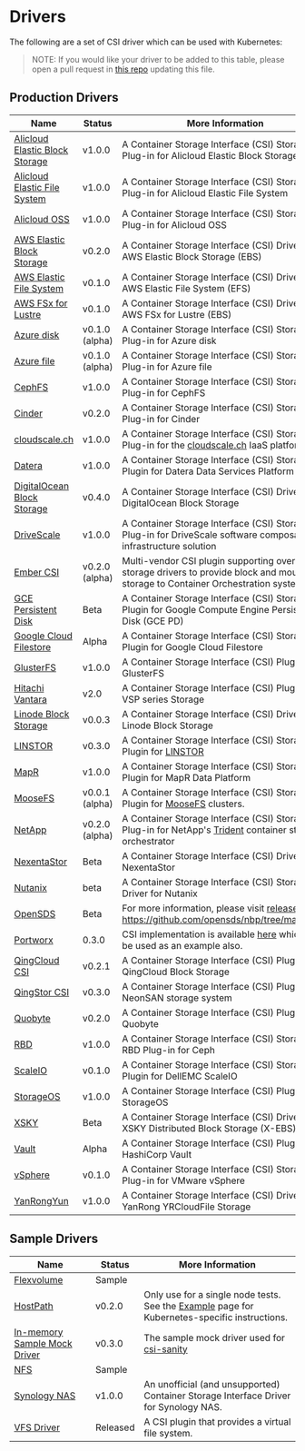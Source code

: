 # Drivers
The following are a set of CSI driver which can be used with Kubernetes:

> NOTE: If you would like your driver to be added to this table, please open a pull request in [this repo](https://github.com/kubernetes-csi/docs/pulls) updating this file.

## Production Drivers

Name | Status | More Information
-----|--------|-------
[Alicloud Elastic Block Storage](https://github.com/AliyunContainerService/csi-plugin) | v1.0.0 |A Container Storage Interface (CSI) Storage Plug-in for Alicloud Elastic Block Storage
[Alicloud Elastic File System](https://github.com/AliyunContainerService/csi-plugin)| v1.0.0 |A Container Storage Interface (CSI) Storage Plug-in for Alicloud Elastic File System
[Alicloud OSS](https://github.com/AliyunContainerService/csi-plugin)| v1.0.0 |A Container Storage Interface (CSI) Storage Plug-in for Alicloud OSS
[AWS Elastic Block Storage](https://github.com/kubernetes-sigs/aws-ebs-csi-driver) | v0.2.0 | A Container Storage Interface (CSI) Driver for AWS Elastic Block Storage (EBS)
[AWS Elastic File System](https://github.com/aws/aws-efs-csi-driver) | v0.1.0 | A Container Storage Interface (CSI) Driver for AWS Elastic File System (EFS)
[AWS FSx for Lustre](https://github.com/aws/aws-fsx-csi-driver) | v0.1.0 | A Container Storage Interface (CSI) Driver for AWS FSx for Lustre (EBS)
[Azure disk](https://github.com/andyzhangx/azuredisk-csi-driver)| v0.1.0 (alpha) |A Container Storage Interface (CSI) Storage Plug-in for Azure disk
[Azure file](https://github.com/andyzhangx/azurefile-csi-driver)| v0.1.0 (alpha) |A Container Storage Interface (CSI) Storage Plug-in for Azure file
[CephFS](https://github.com/ceph/ceph-csi)|v1.0.0|A Container Storage Interface (CSI) Storage Plug-in for CephFS
[Cinder](https://github.com/kubernetes/cloud-provider-openstack/tree/master/pkg/csi/cinder)|v0.2.0|A Container Storage Interface (CSI) Storage Plug-in for Cinder
[cloudscale.ch](https://github.com/cloudscale-ch/csi-cloudscale)| v1.0.0 | A Container Storage Interface (CSI) Storage Plug-in for the [cloudscale.ch](https://www.cloudscale.ch/) IaaS platform
[Datera](https://github.com/Datera/kubernetes-driver)|v1.0.0|A Container Storage Interface (CSI) Storage Plugin for Datera Data Services Platform (DSP)
[DigitalOcean Block Storage](https://github.com/digitalocean/csi-digitalocean) | v0.4.0 | A Container Storage Interface (CSI) Driver for DigitalOcean Block Storage
[DriveScale](https://github.com/DriveScale/k8s-plugins)|v1.0.0|A Container Storage Interface (CSI) Storage Plug-in for DriveScale software composable infrastructure solution
[Ember CSI](https://ember-csi.io) | v0.2.0 (alpha) | Multi-vendor CSI plugin supporting over 80 storage drivers to provide block and mount storage to Container Orchestration systems.
[GCE Persistent Disk](https://github.com/kubernetes-sigs/gcp-compute-persistent-disk-csi-driver)|Beta|A Container Storage Interface (CSI) Storage Plugin for Google Compute Engine Persistent Disk (GCE PD)
[Google Cloud Filestore](https://github.com/kubernetes-sigs/gcp-filestore-csi-driver)|Alpha|A Container Storage Interface (CSI) Storage Plugin for Google Cloud Filestore
[GlusterFS](https://github.com/gluster/gluster-csi-driver) | v1.0.0 | A Container Storage Interface (CSI) Plugin for GlusterFS
[Hitachi Vantara](https://knowledge.hitachivantara.com/Documents/Adapters_and_Drivers/Storage_Adapters_and_Drivers/Containers) | v2.0 | A Container Storage Interface (CSI) Plugin for VSP series Storage
[Linode Block Storage](https://github.com/linode/linode-blockstorage-csi-driver) | v0.0.3 | A Container Storage Interface (CSI) Driver for Linode Block Storage 
[LINSTOR](https://github.com/LINBIT/linstor-csi)|v0.3.0|A Container Storage Interface (CSI) Storage Plugin for [LINSTOR](https://www.linbit.com/en/linstor/)
[MapR](https://github.com/mapr/mapr-csi) | v1.0.0 | A Container Storage Interface (CSI) Storage Plugin for MapR Data Platform
[MooseFS](https://github.com/moosefs/moosefs-csi)|v0.0.1 (alpha)|A Container Storage Interface (CSI) Storage Plugin for [MooseFS](https://moosefs.com/) clusters.
[NetApp](https://github.com/NetApp/trident) | v0.2.0 (alpha) | A Container Storage Interface (CSI) Storage Plug-in for NetApp's [Trident](https://netapp-trident.readthedocs.io/) container storage orchestrator
[NexentaStor](https://github.com/Nexenta/nexentastor-csi-driver) | Beta | A Container Storage Interface (CSI) Driver for NexentaStor
[Nutanix](https://portal.nutanix.com/#/page/docs/details?targetId=CSI-Volume-Driver:CSI-Volume-Driver) | beta | A Container Storage Interface (CSI) Storage Driver for Nutanix
[OpenSDS](https://www.opensds.io/) | Beta | For more information, please visit [releases](https://github.com/opensds/nbp/releases) and https://github.com/opensds/nbp/tree/master/csi
[Portworx](https://portworx.com/) | 0.3.0 | CSI implementation is available [here](https://github.com/libopenstorage/openstorage/tree/master/csi) which can be used as an example also.
[QingCloud CSI](https://github.com/yunify/qingcloud-csi) | v0.2.1 | A Container Storage Interface (CSI) Plugin for QingCloud Block Storage
[QingStor CSI](https://github.com/yunify/qingstor-csi) | v0.3.0 | A Container Storage Interface (CSI) Plugin for NeonSAN storage system
[Quobyte](https://github.com/quobyte/quobyte-csi) | v0.2.0 | A Container Storage Interface (CSI) Plugin for Quobyte
[RBD](https://github.com/ceph/ceph-csi)|v1.0.0|A Container Storage Interface (CSI) Storage RBD Plug-in for Ceph
[ScaleIO](https://github.com/thecodeteam/csi-scaleio)|v0.1.0|A Container Storage Interface (CSI) Storage Plugin for DellEMC ScaleIO
[StorageOS](https://storageos.com/) | v1.0.0 | A Container Storage Interface (CSI) Plugin for StorageOS
[XSKY](https://www.xsky.com/en/) | Beta | A Container Storage Interface (CSI) Driver for XSKY Distributed Block Storage (X-EBS) 
[Vault](https://github.com/kubevault/csi-driver) | Alpha | A Container Storage Interface (CSI) Plugin for HashiCorp Vault
[vSphere](https://github.com/thecodeteam/csi-vsphere)|v0.1.0|A Container Storage Interface (CSI) Storage Plug-in for VMware vSphere
[YanRongYun](http://www.yanrongyun.com/) | v1.0.0 | A Container Storage Interface (CSI) Driver for YanRong YRCloudFile Storage 

## Sample Drivers
Name | Status | More Information
-----|--------|-------
[Flexvolume](https://github.com/kubernetes-csi/drivers/tree/master/pkg/flexadapter) | Sample |
[HostPath](https://github.com/kubernetes-csi/drivers/tree/master/pkg/hostpath) | v0.2.0 | Only use for a single node tests. See the [Example](Example.html) page for Kubernetes-specific instructions.
[In-memory Sample Mock Driver](https://github.com/kubernetes-csi/csi-test/tree/master/mock/service) | v0.3.0 | The sample mock driver used for [csi-sanity](https://github.com/kubernetes-csi/csi-test/tree/master/cmd/csi-sanity)
[NFS](https://github.com/kubernetes-csi/drivers/tree/master/pkg/nfs) | Sample |
[Synology NAS](https://github.com/jparklab/synology-csi) | v1.0.0 | An unofficial (and unsupported) Container Storage Interface Driver for Synology NAS.
[VFS Driver](https://github.com/thecodeteam/csi-vfs) | Released | A CSI plugin that provides a virtual file system.
